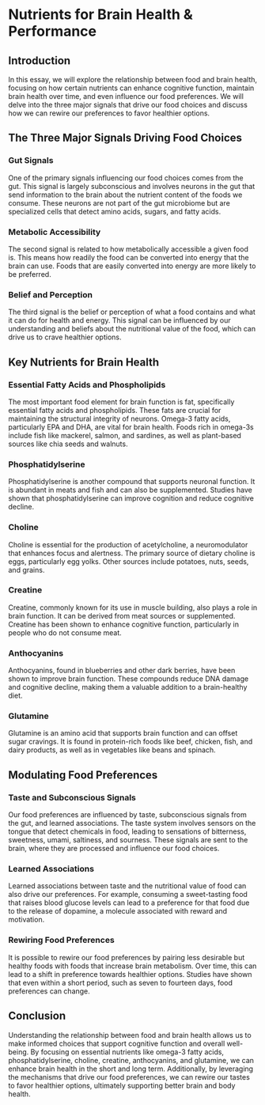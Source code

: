 # Nutrients for Brain Health & Performance

## Introduction

In this essay, we will explore the relationship between food and brain health, focusing on how certain nutrients can enhance cognitive function, maintain brain health over time, and even influence our food preferences. We will delve into the three major signals that drive our food choices and discuss how we can rewire our preferences to favor healthier options.

## The Three Major Signals Driving Food Choices

### Gut Signals

One of the primary signals influencing our food choices comes from the gut. This signal is largely subconscious and involves neurons in the gut that send information to the brain about the nutrient content of the foods we consume. These neurons are not part of the gut microbiome but are specialized cells that detect amino acids, sugars, and fatty acids.

### Metabolic Accessibility

The second signal is related to how metabolically accessible a given food is. This means how readily the food can be converted into energy that the brain can use. Foods that are easily converted into energy are more likely to be preferred.

### Belief and Perception

The third signal is the belief or perception of what a food contains and what it can do for health and energy. This signal can be influenced by our understanding and beliefs about the nutritional value of the food, which can drive us to crave healthier options.

## Key Nutrients for Brain Health

### Essential Fatty Acids and Phospholipids

The most important food element for brain function is fat, specifically essential fatty acids and phospholipids. These fats are crucial for maintaining the structural integrity of neurons. Omega-3 fatty acids, particularly EPA and DHA, are vital for brain health. Foods rich in omega-3s include fish like mackerel, salmon, and sardines, as well as plant-based sources like chia seeds and walnuts.

### Phosphatidylserine

Phosphatidylserine is another compound that supports neuronal function. It is abundant in meats and fish and can also be supplemented. Studies have shown that phosphatidylserine can improve cognition and reduce cognitive decline.

### Choline

Choline is essential for the production of acetylcholine, a neuromodulator that enhances focus and alertness. The primary source of dietary choline is eggs, particularly egg yolks. Other sources include potatoes, nuts, seeds, and grains.

### Creatine

Creatine, commonly known for its use in muscle building, also plays a role in brain function. It can be derived from meat sources or supplemented. Creatine has been shown to enhance cognitive function, particularly in people who do not consume meat.

### Anthocyanins

Anthocyanins, found in blueberries and other dark berries, have been shown to improve brain function. These compounds reduce DNA damage and cognitive decline, making them a valuable addition to a brain-healthy diet.

### Glutamine

Glutamine is an amino acid that supports brain function and can offset sugar cravings. It is found in protein-rich foods like beef, chicken, fish, and dairy products, as well as in vegetables like beans and spinach.

## Modulating Food Preferences

### Taste and Subconscious Signals

Our food preferences are influenced by taste, subconscious signals from the gut, and learned associations. The taste system involves sensors on the tongue that detect chemicals in food, leading to sensations of bitterness, sweetness, umami, saltiness, and sourness. These signals are sent to the brain, where they are processed and influence our food choices.

### Learned Associations

Learned associations between taste and the nutritional value of food can also drive our preferences. For example, consuming a sweet-tasting food that raises blood glucose levels can lead to a preference for that food due to the release of dopamine, a molecule associated with reward and motivation.

### Rewiring Food Preferences

It is possible to rewire our food preferences by pairing less desirable but healthy foods with foods that increase brain metabolism. Over time, this can lead to a shift in preference towards healthier options. Studies have shown that even within a short period, such as seven to fourteen days, food preferences can change.

## Conclusion

Understanding the relationship between food and brain health allows us to make informed choices that support cognitive function and overall well-being. By focusing on essential nutrients like omega-3 fatty acids, phosphatidylserine, choline, creatine, anthocyanins, and glutamine, we can enhance brain health in the short and long term. Additionally, by leveraging the mechanisms that drive our food preferences, we can rewire our tastes to favor healthier options, ultimately supporting better brain and body health.